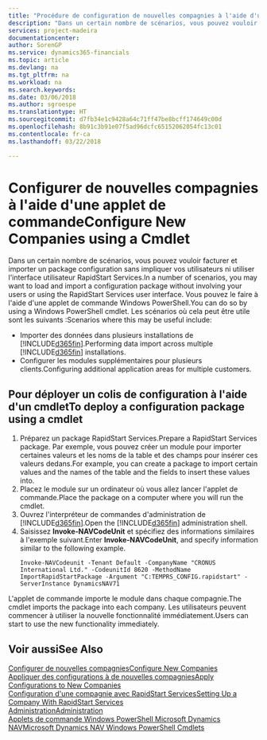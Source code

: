 ```yaml
---
title: "Procédure de configuration de nouvelles compagnies à l'aide d'une applet de commande | Microsoft Docs"
description: "Dans un certain nombre de scénarios, vous pouvez vouloir facturer et importer un package configuration sans impliquer vos utilisateurs ni utiliser l'interface utilisateur RapidStart Services. Vous pouvez le faire à l'aide d'une applet de commande Windows PowerShell."
services: project-madeira
documentationcenter: 
author: SorenGP
ms.service: dynamics365-financials
ms.topic: article
ms.devlang: na
ms.tgt_pltfrm: na
ms.workload: na
ms.search.keywords: 
ms.date: 03/06/2018
ms.author: sgroespe
ms.translationtype: HT
ms.sourcegitcommit: d7fb34e1c9428a64c71ff47be8bcff174649c00d
ms.openlocfilehash: 8b91c3b91e07f5ad96dcfc65152062054fc13c01
ms.contentlocale: fr-ca
ms.lasthandoff: 03/22/2018

---
```

# <a name="configure-new-companies-using-a-cmdlet"></a><span data-ttu-id="d7696-104">Configurer de nouvelles compagnies à l'aide d'une applet de commande</span><span class="sxs-lookup"><span data-stu-id="d7696-104">Configure New Companies using a Cmdlet</span></span>
<span data-ttu-id="d7696-105">Dans un certain nombre de scénarios, vous pouvez vouloir facturer et importer un package configuration sans impliquer vos utilisateurs ni utiliser l'interface utilisateur RapidStart Services.</span><span class="sxs-lookup"><span data-stu-id="d7696-105">In a number of scenarios, you may want to load and import a configuration package without involving your users or using the RapidStart Services user interface.</span></span> <span data-ttu-id="d7696-106">Vous pouvez le faire à l'aide d'une applet de commande Windows PowerShell.</span><span class="sxs-lookup"><span data-stu-id="d7696-106">You can do so by using a Windows PowerShell cmdlet.</span></span> <span data-ttu-id="d7696-107">Les scénarios où cela peut être utile sont les suivants :</span><span class="sxs-lookup"><span data-stu-id="d7696-107">Scenarios where this may be useful include:</span></span>  

- <span data-ttu-id="d7696-108">Importer des données dans plusieurs installations de [!INCLUDE[d365fin](includes/d365fin_md.md)].</span><span class="sxs-lookup"><span data-stu-id="d7696-108">Performing data import across multiple [!INCLUDE[d365fin](includes/d365fin_md.md)] installations.</span></span>
- <span data-ttu-id="d7696-109">Configurer les modules supplémentaires pour plusieurs clients.</span><span class="sxs-lookup"><span data-stu-id="d7696-109">Configuring additional application areas for multiple customers.</span></span>  

## <a name="to-deploy-a-configuration-package-using-a-cmdlet"></a><span data-ttu-id="d7696-110">Pour déployer un colis de configuration à l'aide d'un cmdlet</span><span class="sxs-lookup"><span data-stu-id="d7696-110">To deploy a configuration package using a cmdlet</span></span>  

1. <span data-ttu-id="d7696-111">Préparez un package RapidStart Services.</span><span class="sxs-lookup"><span data-stu-id="d7696-111">Prepare a RapidStart Services package.</span></span> <span data-ttu-id="d7696-112">Par exemple, vous pouvez créer un module pour importer certaines valeurs et les noms de la table et des champs pour insérer ces valeurs dedans.</span><span class="sxs-lookup"><span data-stu-id="d7696-112">For example, you can create a package to import certain values and the names of the table and the fields to insert these values into.</span></span>  
2. <span data-ttu-id="d7696-113">Placez le module sur un ordinateur où vous allez lancer l'applet de commande.</span><span class="sxs-lookup"><span data-stu-id="d7696-113">Place the package on a computer where you will run the cmdlet.</span></span>  
3. <span data-ttu-id="d7696-114">Ouvrez l'interpréteur de commandes d'administration de [!INCLUDE[d365fin](includes/d365fin_md.md)].</span><span class="sxs-lookup"><span data-stu-id="d7696-114">Open the [!INCLUDE[d365fin](includes/d365fin_md.md)] administration shell.</span></span>  
4. <span data-ttu-id="d7696-115">Saisissez **Invoke-NAVCodeUnit** et spécifiez des informations similaires à l'exemple suivant.</span><span class="sxs-lookup"><span data-stu-id="d7696-115">Enter **Invoke-NAVCodeUnit**, and specify information similar to the following example.</span></span>  
    ```  
    Invoke-NAVCodeunit -Tenant Default -CompanyName "CRONUS International Ltd." -CodeunitId 8620 -MethodName ImportRapidStartPackage -Argument "C:TEMPRS_CONFIG.rapidstart" -ServerInstance DynamicsNAV71  

    ```
<span data-ttu-id="d7696-116">L'applet de commande importe le module dans chaque compagnie.</span><span class="sxs-lookup"><span data-stu-id="d7696-116">The cmdlet imports the package into each company.</span></span> <span data-ttu-id="d7696-117">Les utilisateurs peuvent commencer à utiliser la nouvelle fonctionnalité immédiatement.</span><span class="sxs-lookup"><span data-stu-id="d7696-117">Users can start to use the new functionality immediately.</span></span>  

## <a name="see-also"></a><span data-ttu-id="d7696-118">Voir aussi</span><span class="sxs-lookup"><span data-stu-id="d7696-118">See Also</span></span>  
[<span data-ttu-id="d7696-119">Configurer de nouvelles compagnies</span><span class="sxs-lookup"><span data-stu-id="d7696-119">Configure New Companies</span></span>](admin-how-to-configure-new-companies.md)  
[<span data-ttu-id="d7696-120">Appliquer des configurations à de nouvelles compagnies</span><span class="sxs-lookup"><span data-stu-id="d7696-120">Apply Configurations to New Companies</span></span>](admin-apply-configuration-to-new-companies.md)  
[<span data-ttu-id="d7696-121">Configuration d'une compagnie avec RapidStart Services</span><span class="sxs-lookup"><span data-stu-id="d7696-121">Setting Up a Company With RapidStart Services</span></span>](admin-set-up-a-company-with-rapidstart.md)  
[<span data-ttu-id="d7696-122">Administration</span><span class="sxs-lookup"><span data-stu-id="d7696-122">Administration</span></span>](admin-setup-and-administration.md)  
[<span data-ttu-id="d7696-123">Applets de commande Windows PowerShell Microsoft Dynamics NAV</span><span class="sxs-lookup"><span data-stu-id="d7696-123">Microsoft Dynamics NAV Windows PowerShell Cmdlets</span></span>](/dynamics-nav/microsoft-dynamics-nav-windows-powershell-cmdlets)


